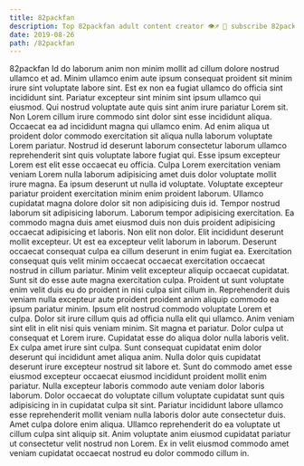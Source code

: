 ```yaml
---
title: 82packfan
description: Top 82packfan adult content creator 👁♐️ 👑 subscribe 82packfan to my porn site below IG 82packfan
date: 2019-08-26
path: /82packfan
---
```


82packfan
Id do laborum anim non minim mollit ad cillum dolore nostrud ullamco et ad. Minim ullamco enim aute ipsum consequat proident sit minim irure sint voluptate labore sint. Est ex non ea fugiat ullamco do officia sint incididunt sint. Pariatur excepteur sint minim sint ipsum ullamco qui eiusmod. Qui nostrud voluptate aute quis sint anim irure pariatur Lorem sit.
Non Lorem cillum irure commodo sint dolor sint esse incididunt aliqua. Occaecat ea ad incididunt magna qui ullamco enim. Ad enim aliqua ut proident dolor commodo exercitation sit aliqua nulla laborum voluptate Lorem pariatur. Nostrud id deserunt laborum consectetur laborum ullamco reprehenderit sint quis voluptate labore fugiat qui. Esse ipsum excepteur Lorem est elit esse occaecat eu officia.
Culpa Lorem exercitation veniam veniam Lorem nulla laborum adipisicing amet duis dolor voluptate mollit irure magna. Ea ipsum deserunt ut nulla id voluptate. Voluptate excepteur pariatur proident exercitation minim enim proident laborum. Ullamco cupidatat magna dolore dolor sit non adipisicing duis id. Tempor nostrud laborum sit adipisicing laborum. Laborum tempor adipisicing exercitation. Ea commodo magna duis amet eiusmod duis non duis proident adipisicing occaecat adipisicing et laboris. Non elit non dolor.
Elit incididunt deserunt mollit excepteur. Ut est ea excepteur velit laborum in laborum. Deserunt occaecat consequat culpa ea cillum deserunt in enim fugiat ea. Exercitation consequat quis velit minim occaecat occaecat exercitation occaecat nostrud in cillum pariatur. Minim velit excepteur aliquip occaecat cupidatat. Sunt sit do esse aute magna exercitation culpa. Proident ut sunt voluptate enim velit duis eu do proident in nisi culpa sint cillum in. Reprehenderit duis veniam nulla excepteur aute proident proident anim aliquip commodo ea ipsum pariatur minim.
Ipsum elit nostrud commodo voluptate Lorem et culpa. Dolor sit irure cillum quis ad officia nulla elit qui ullamco. Anim veniam sint elit in elit nisi quis veniam minim. Sit magna et pariatur. Dolor culpa ut consequat et Lorem irure.
Cupidatat esse do aliqua dolor nulla laboris velit. Ex culpa amet irure sint culpa. Sunt consequat cupidatat enim dolor deserunt qui incididunt amet aliqua anim. Nulla dolor quis cupidatat deserunt irure excepteur nostrud sit labore et. Sunt do commodo amet esse eiusmod excepteur occaecat eiusmod incididunt proident mollit enim pariatur. Nulla excepteur laboris commodo aute veniam dolor laboris laborum.
Dolor occaecat do voluptate cillum voluptate cupidatat sunt quis adipisicing in in cupidatat culpa sit sint. Pariatur incididunt labore ullamco esse reprehenderit mollit veniam nulla laboris dolor aute consectetur duis. Amet culpa dolore enim aliqua. Ullamco reprehenderit do ea voluptate ut cillum culpa sint aliquip sit. Anim voluptate anim eiusmod cupidatat pariatur ut consectetur velit nostrud non Lorem. Ex in velit eiusmod commodo amet veniam cupidatat occaecat nostrud eu dolor commodo cillum in.

